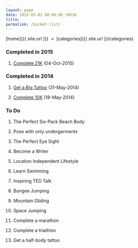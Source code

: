 ```yaml
---
layout: page
date: 2015-03-01 00:00:00 +0530
title:
permalink: /bucket-list/
---
```

 
[home]({{ site.url }}) &nbsp;&gt;&nbsp; [categories]({{ site.url }}/categories)  

### Completed in 2015  

<ol>
  <li><p><a href="{{site.img-path}}/bucketlist/2015-coimbatore-marathon-21k.jpg">Complete 21K</a> (04-Oct-2015)</p></li>
</ol>  

### Completed in 2014  

<ol>
  <li><p><a href="{{site.img-path}}/bucketlist/beauty-and-the-beast-tattoo.jpg">Get a Big Tattoo</a> (31-May-2014)</p></li>
  <li><p><a href="{{site.img-path}}/bucketlist/2014-tcs-10k.jpg">Complete 10K</a> (18-May-2014)</p></li>
</ol>  

### To Do
<ol>
  <li><p>The Perfect Six-Pack Beach Body</p></li>
  <li><p>Pose with only undergarments</p></li>
  <li><p>The Perfect Eye Sight</p></li>
  <li><p>Become a Writer</p></li>
  <li><p>Location Independent Lifestyle</p></li>
  <li><p>Learn Swimming</p></li>
  <li><p>Inspiring TED Talk</p></li>
  <li><p>Bungee Jumping</p></li>
  <li><p>Mountain Gliding</p></li>
  <li><p>Space Jumping</p></li>
  <li><p>Complete a marathon</p></li>
  <li><p>Complete a triathlon</p></li>
  <li><p>Get a half-body tattoo</p></li>
</ol>
